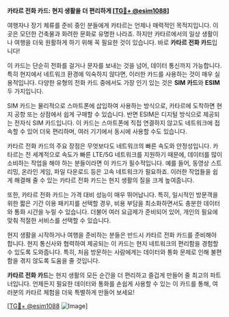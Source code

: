 **카타르 전화 카드: 현지 생활을 더 편리하게 [[TG💪+ @esim1088](https://t.me/s/esim1088)]**

여행자나 장기 체류를 준비 중인 분들에게 카타르는 언제나 매력적인 목적지입니다. 이곳은 모던한 건축물과 화려한 문화로 유명한 나라죠. 하지만 카타르에서의 일상 생활이나 여행을 더욱 원활하게 하기 위해 꼭 필요한 것이 있습니다. 바로 **카타르 전화 카드**입니다! 

이 카드는 단순히 전화를 걸거나 문자를 보내는 것을 넘어, 데이터 통신까지 가능합니다. 특히 현지에서 네트워크 환경에 익숙하지 않다면, 이러한 카드를 사용하는 것이 매우 실용적입니다. 다양한 유형의 전화 카드 중에서도 가장 인기 있는 것은 **SIM 카드**와 **ESIM** 두 가지입니다. 

SIM 카드는 물리적으로 스마트폰에 삽입하여 사용하는 방식으로, 카타르에 도착하면 현지 공항 또는 상점에서 쉽게 구매할 수 있습니다. 반면 ESIM은 디지털 방식으로 제공되는 전자식 SIM 카드입니다. 이 카드는 스마트폰에 직접 연결하지 않고도 네트워크에 접속할 수 있어 더욱 편리하며, 여러 기기에서 동시에 사용할 수도 있습니다.

카타르 전화 카드의 주요 장점은 무엇보다도 네트워크의 빠른 속도와 안정성입니다. 카타르는 전 세계적으로 속도가 빠른 LTE/5G 네트워크를 지원하기 때문에, 데이터를 많이 소비하는 작업을 해야 하는 분들이라면 이 카드가 필수적입니다. 예를 들어, 동영상 스트리밍, 온라인 게임, 파일 다운로드 등은 고속 네트워크가 필요하죠. 이러한 작업들을 쉽게 해결해 줄 수 있는 카타르 전화 카드는 현지 생활의 질을 크게 높여줍니다.

또한, 카타르 전화 카드는 가격 대비 성능이 매우 뛰어납니다. 특히, 일시적인 방문객을 위한 짧은 기간 이용 패키지를 선택할 경우, 비용 부담을 최소화하면서도 충분한 데이터와 통화 시간을 누릴 수 있습니다. 더불어 여러 요금제가 준비되어 있어, 개인의 필요에 맞춰 적절한 서비스를 선택할 수 있습니다.

현지 생활을 시작하거나 여행을 준비하는 분들은 반드시 카타르 전화 카드를 준비해야 합니다. 현지 통신사와 협력하여 제공되는 이 카드는 현지 네트워크의 편리함을 경험할 수 있도록 도와줍니다. 특히, 처음 방문하는 사람에게는 데이터와 통화 문제로 인해 불편함을 겪지 않도록 도움을 줄 것입니다.

**카타르 전화 카드**는 현지 생활의 모든 순간을 더 편리하고 즐겁게 만들어 줄 최고의 파트너입니다. 언제든지 필요한 데이터와 통화를 손쉽게 사용할 수 있는 이 카드를 통해, 여러분의 카타르 체험을 더욱 특별하게 만들어 보세요!

[[TG💪+ @esim1088](https://t.me/s/esim1088) ![Image](https://i.postimg.cc/Y0z9fWf4/image.png)]